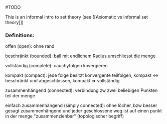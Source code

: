 #TODO 


This is an informal intro to set theory (see [[Axiomatic vs informal set theory]])



### Definitions:
offen (open): ohne rand

beschränkt (bounded): ball mit endlichem Radius umschliesst die menge

vollständig (complete): cauchyfolgen kovergieren

kompakt (compact): jede folge besitzt konvergente teilfolgen, kompakt <=> beschränkt und abgeschlossen, kompakt => vollständig

zusammenhängend (connected): verbindung zw zwei beliebigen Punkten teil der menge

einfach zusammenhängend (simply connected): ohne löcher, bzw besser gesagt zusammenhängend und jeder geschlossene weg ist auf einen punkt in der menge "zusammenziehbar" (topologischer begriff)